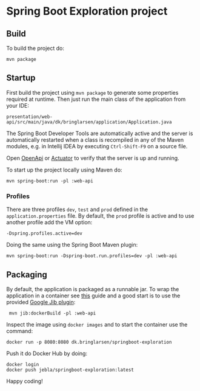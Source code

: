 # Spring Boot Exploration project

## Build

To build the project do:

    mvn package

## Startup

First build the project using `mvn package` to generate some properties required at runtime.
Then just run the main class of the application from your IDE:

    presentation/web-api/src/main/java/dk/bringlarsen/application/Application.java

The Spring Boot Developer Tools are automatically active and the server is automatically restarted
when a class is recompiled in any of the Maven modules, e.g. in Intellij IDEA by executing `Ctrl-Shift-F9` 
on a source file.

Open [OpenApi](http://localhost:8080/swagger-ui.html) or [Actuator](http://localhost:8080/actuator)
to verify that the server is up and running.

To start up the project locally using Maven do:

    mvn spring-boot:run -pl :web-api

### Profiles

There are three profiles `dev`, `test` and `prod` defined in the `application.properties` file. 
By default, the `prod` profile is active and to use another profile add the VM option:

    -Dspring.profiles.active=dev

Doing the same using the Spring Boot Maven plugin: 

    mvn spring-boot:run -Dspring-boot.run.profiles=dev -pl :web-api

## Packaging

By default, the application is packaged as a runnable jar. To wrap the application in a container see
[this](https://spring.io/guides/topicals/spring-boot-docker) guide and a good start is to use the provided
[Google Jib plugin](https://github.com/GoogleContainerTools/jib/tree/master/jib-maven-plugin):

     mvn jib:dockerBuild -pl :web-api

Inspect the image using `docker images` and to start the container use the command:

    docker run -p 8080:8080 dk.bringlarsen/springboot-exploration

Push it do Docker Hub by doing:

    docker login
    docker push jebla/springboot-exploration:latest

Happy coding!

